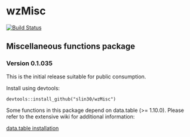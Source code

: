 # wzMisc
[![Build Status](https://travis-ci.org/slin30/wzMisc.svg?branch=master)](https://travis-ci.org/slin30/wzMisc)  


## Miscellaneous functions package
### Version 0.1.035

This is the initial release suitable for public consumption. 

Install using devtools:

`devtools::install_github("slin30/wzMisc")`

Some functions in this package depend on data.table (>= 1.10.0). Please refer to the extensive wiki
for additional information:

[data.table installation](https://github.com/Rdatatable/data.table/wiki)
